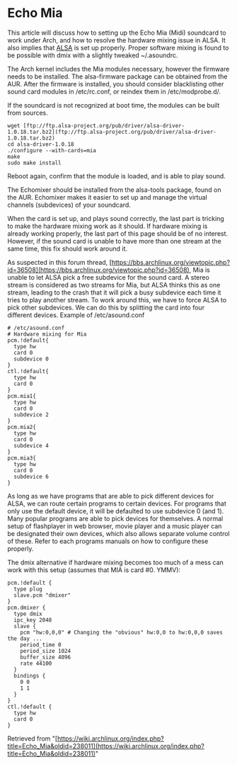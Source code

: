 # Echo Mia

This article will discuss how to setting up the Echo Mia (Midi) soundcard to work under Arch, and how to resolve the hardware mixing issue in ALSA. It also implies that [ALSA](/index.php/ALSA "ALSA") is set up properly. Proper software mixing is found to be possible with dmix with a slightly tweaked ~/.asoundrc.

The Arch kernel includes the Mia modules necessary, however the firmware needs to be installed. The alsa-firmware package can be obtained from the AUR. After the firmware is installed, you should consider blacklisting other sound card modules in /etc/rc.conf, or reindex them in /etc/modprobe.d/.

If the soundcard is not recognized at boot time, the modules can be built from sources.

```
wget [ftp://ftp.alsa-project.org/pub/driver/alsa-driver-1.0.18.tar.bz2](ftp://ftp.alsa-project.org/pub/driver/alsa-driver-1.0.18.tar.bz2)
cd alsa-driver-1.0.18
./configure --with-cards=mia
make
sudo make install

```

Reboot again, confirm that the module is loaded, and is able to play sound.

The Echomixer should be installed from the alsa-tools package, found on the AUR. Echomixer makes it easier to set up and manage the virtual channels (subdevices) of your soundcard.

When the card is set up, and plays sound correctly, the last part is tricking to make the hardware mixing work as it should. If hardware mixing is already working properly, the last part of this page should be of no interest. However, if the sound card is unable to have more than one stream at the same time, this fix should work around it.

As suspected in this forum thread, [https://bbs.archlinux.org/viewtopic.php?id=36508](https://bbs.archlinux.org/viewtopic.php?id=36508), Mia is unable to let ALSA pick a free subdevice for the sound card. A stereo stream is considered as two streams for Mia, but ALSA thinks this as one stream, leading to the crash that it will pick a busy subdevice each time it tries to play another stream. To work around this, we have to force ALSA to pick other subdevices. We can do this by splitting the card into four different devices. Example of /etc/asound.conf

```
# /etc/asound.conf
# Hardware mixing for Mia
pcm.!default{
  type hw
  card 0
  subdevice 0
}
ctl.!default{
  type hw
  card 0
}
pcm.mia1{
  type hw
  card 0
  subdevice 2
}
pcm.mia2{
  type hw
  card 0
  subdevice 4
}
pcm.mia3{
  type hw
  card 0
  subdevice 6
}

```

As long as we have programs that are able to pick different devices for ALSA, we can route certain programs to certain devices. For programs that only use the default device, it will be defaulted to use subdevice 0 (and 1). Many popular programs are able to pick devices for themselves. A normal setup of flashplayer in web browser, movie player and a music player can be designated their own devices, which also allows separate volume control of these. Refer to each programs manuals on how to configure these properly.

The dmix alternative if hardware mixing becomes too much of a mess can work with this setup (assumes that MIA is card #0\. YMMV):

```
pcm.!default {
  type plug
  slave.pcm "dmixer"
}
pcm.dmixer {
  type dmix
  ipc_key 2048
  slave {
    pcm "hw:0,0,0" # Changing the "obvious" hw:0,0 to hw:0,0,0 saves the day ...
    period_time 0
    period_size 1024
    buffer_size 4096
    rate 44100
  }
  bindings {
    0 0
    1 1
  }
}
ctl.!default {
  type hw
  card 0
}

```

Retrieved from "[https://wiki.archlinux.org/index.php?title=Echo_Mia&oldid=238011](https://wiki.archlinux.org/index.php?title=Echo_Mia&oldid=238011)"